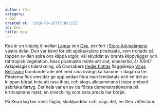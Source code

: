 ```yaml
---
author: Ymir
category:
- Öar
created_at: '2010-09-18T15:09:21Z'
id: kea
title: Kea
---
```

Kea är en klippig ö mellan [Lamar] och [Oke], perifert i [Stora Arkipelagens] västra delar. Den var känd för sitt spektakulära piratnäste, som tronade på toppen av den spira öns klippa utgör, väl skyddat av branta klippväggar och tät tropisk vegetation. Keas piratnäste mötte sitt slut, emellertid, år 10047 Arkipelagisk tideräkning, då Consabers [tredje flottas] flaggskepp [Virga Bellissimi] bombarderade det med sina dvärgiska kanoner i dagarna tre. Piraterna fick omsider ge upp sedan flera man lemlästats och en del av klippan börjat hota att rasa ihop, och slogs allesammans i bojor ombord sabriska fartyg. Det hela var en av de första demonstrationerna på krutvapnens makt, en utveckling som bara precis har börjat.

På Kea idag bor mest fåglar, sköldpaddor och, sägs det, en liten vättestam.

  [Lamar]: Lamar
  [Oke]: Oke
  [Stora Arkipelagens]: Stora_Arkipelagen
  [tredje flottas]: Tredje_Flottan
  [Virga Bellissimi]: Virga_Bellissimi